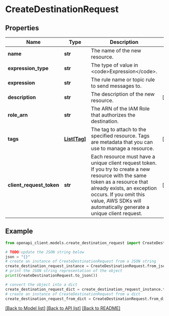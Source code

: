 # CreateDestinationRequest


## Properties

Name | Type | Description | Notes
------------ | ------------- | ------------- | -------------
**name** | **str** | The name of the new resource. | 
**expression_type** | **str** | The type of value in &lt;code&gt;Expression&lt;/code&gt;. | 
**expression** | **str** | The rule name or topic rule to send messages to. | 
**description** | **str** | The description of the new resource. | [optional] 
**role_arn** | **str** | The ARN of the IAM Role that authorizes the destination. | 
**tags** | [**List[Tag]**](Tag.md) | The tag to attach to the specified resource. Tags are metadata that you can use to manage a resource. | [optional] 
**client_request_token** | **str** | Each resource must have a unique client request token. If you try to create a new resource with the same token as a resource that already exists, an exception occurs. If you omit this value, AWS SDKs will automatically generate a unique client request. | [optional] 

## Example

```python
from openapi_client.models.create_destination_request import CreateDestinationRequest

# TODO update the JSON string below
json = "{}"
# create an instance of CreateDestinationRequest from a JSON string
create_destination_request_instance = CreateDestinationRequest.from_json(json)
# print the JSON string representation of the object
print(CreateDestinationRequest.to_json())

# convert the object into a dict
create_destination_request_dict = create_destination_request_instance.to_dict()
# create an instance of CreateDestinationRequest from a dict
create_destination_request_from_dict = CreateDestinationRequest.from_dict(create_destination_request_dict)
```
[[Back to Model list]](../README.md#documentation-for-models) [[Back to API list]](../README.md#documentation-for-api-endpoints) [[Back to README]](../README.md)



